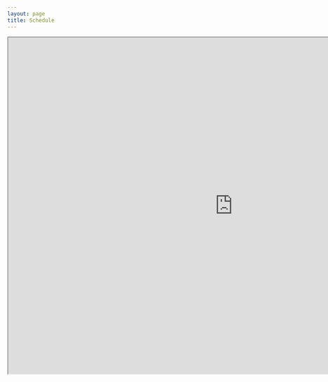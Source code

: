 ```yaml
---
layout: page
title: Schedule
---
```


<iframe src="https://docs.google.com/spreadsheets/d/e/2PACX-1vQBe_fxnUmz_3pPIszkcHkQsr5HZokYk-Pd9Pm35k8QsDDMdBQzyZ9U_d-hMLIJPa320JBNzlfLeLVi/pubhtml?gid=0&amp;single=true&amp;widget=true&amp;headers=false" width="1024px" height="768px"></iframe>
